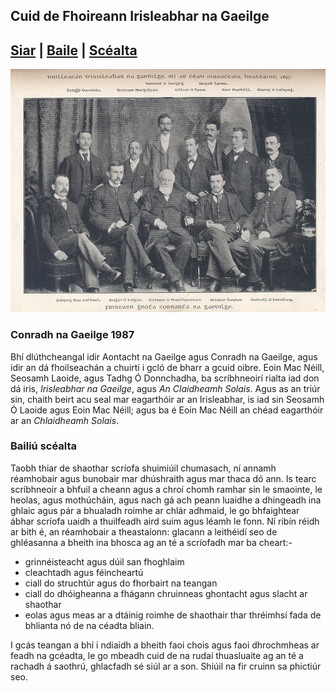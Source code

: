 ##  Cuid de Fhoireann Irisleabhar na Gaeilge
[Siar](/SC1/scl-1.html) | [Baile](/index.html) | [Scéalta](/liosta.xml)
------
![alt text](/pic/foirn-IG.jpg)

### Conradh na Gaeilge 1987

Bhí dlúthcheangal idir Aontacht na Gaeilge agus Conradh na Gaeilge, agus idir an dá fhoilseachán a chuirtí i gcló de bharr a gcuid oibre. Eoin Mac Néill, Seosamh Laoide, agus Tadhg Ó Donnchadha, ba scríbhneoirí rialta iad don dá iris, *Irisleabhar na Gaeilge*, agus *An Claidheamh Solais*. Agus as an triúr sin, chaith beirt acu seal mar eagarthóir ar an Irisleabhar, is iad sin Seosamh Ó Laoide agus Eoin Mac Néill; agus ba é Eoin Mac Néill an chéad eagarthóir ar an *Chlaidheamh Solais*.

### Bailiú scéalta
Taobh thiar de shaothar scríofa shuimiúil chumasach, ní annamh réamhobair agus bunobair mar dhúshraith agus mar thaca dó ann. Is tearc scríbhneoir a bhfuil a cheann agus a chroí chomh ramhar sin le smaointe, le heolas, agus mothúcháin, agus nach gá ach peann luaidhe a dhingeadh ina ghlaic agus pár a bhualadh roimhe ar chlár adhmaid, le go bhfaightear ábhar scríofa uaidh a thuilfeadh aird suim agus léamh le fonn. Ní ribín réidh ar bith é, an réamhobair a theastaíonn: glacann a leithéidí seo de ghléasanna a bheith ina bhosca ag an té a scríofadh mar ba cheart:-

- grinnéisteacht agus dúil san fhoghlaim
- cleachtadh agus féincheartú
- ciall do struchtúr agus do fhorbairt na teangan
- ciall do dhóigheanna a fhágann chruinneas ghontacht agus slacht ar shaothar
- eolas agus meas ar a dtáinig roimhe de shaothair thar thréimhsí fada de bhlianta nó de na céadta bliain.

I gcás teangan a bhí i ndiaidh a bheith faoi chois agus faoi dhrochmheas ar feadh na gcéadta, le go mbeadh cuid de na rudaí thuasluaite ag an té a rachadh á saothrú, ghlacfadh sé siúl ar a son. Shiúil na fir cruinn sa phictiúr seo.
